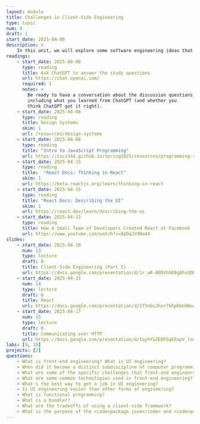 ```yaml
---
layout: module
title: Challenges in Client-Side Engineering
type: topic
num: 9
draft: 1
start_date: 2025-04-08
description: > 
    In this unit, we will explore some software engineering ideas that are specific to client-side engineering. To do this, we're going to learn some HTML, CSS, JavaScript, and React concepts <em>as a means of learning</em> various client-side software engineering principles
readings:
    - start_date: 2025-04-08
      type: reading
      title: Ask ChatGPT to answer the study questions
      url: https://chat.openai.com/
      required: 1
      notes: >
        Be ready to have a conversation about the discussion questions, 
        including what you learned from ChatGPT (and whether you 
        think ChatGPT got it right).
    - start_date: 2025-04-08
      type: reading
      title: Design Systems
      skim: 1
      url: /resources/design-systems
    - start_date: 2025-04-08
      type: reading
      title: "Intro to JavaScript Programming"
      url: https://csci344.github.io/spring2025/resources/programming-review
    - start_date: 2025-04-15
      type: reading
      title:  "React Docs: Thinking in React"
      skim: 1
      url: https://beta.reactjs.org/learn/thinking-in-react
    - start_date: 2025-04-15
      type: reading
      title: "React Docs: Describing the UI"
      skim: 1
      url: https://react.dev/learn/describing-the-ui
    - start_date: 2025-04-15
      type: reading
      title: How A Small Team of Developers Created React at Facebook (video)
      url: https://www.youtube.com/watch?v=8pDqJVdNa44
slides:
    - start_date: 2025-04-10
      num: 13
      type: lecture
      draft: 0
      title: Client-Side Engineering (Part I)
      url: https://docs.google.com/presentation/d/1r_wR-80DVhh68gAhsQOBjmmTvWJSHbkf/edit?usp=sharing&ouid=113376576186080604800&rtpof=true&sd=true
    - start_date: 2025-04-15
      num: 14
      type: lecture
      draft: 0
      title: React
      url: https://docs.google.com/presentation/d/1TVobvJhxr7khpRmUdWu4MWPGvvOssP4l/edit?usp=sharing&ouid=113376576186080604800&rtpof=true&sd=true
    - start_date: 2025-04-17
      num: 15
      type: lecture
      draft: 0
      title: Communicating over HTTP
      url: https://docs.google.com/presentation/d/1qyhYGZEDFGqEDapV_lnuVcNUmYNRGEo5/edit?usp=sharing&ouid=113376576186080604800&rtpof=true&sd=true
labs: [9, 10]
projects: [2]
questions:
    - What is front-end engineering? What is UI engineering?
    - When did it become a distinct subdiscipline of computer programming?
    - What are some of the specific challenges that front-end engineers must navigate?
    - What are some common technologies used in front-end engineering?
    - What's the best way to get a job in UI engineering?
    - Is UI engineering easier than other forms of engineering?
    - What is functional programming?
    - What is a bundler?
    - What are the tradeoffs of using a client-side framework?
    - What is the purpose of the <code>package.json</code> and <code>package-lock.json</code> files?
---
```

